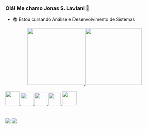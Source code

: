 ### Olá! Me chamo Jonas S. Laviani 👋

- 📚 Estou cursando Análise e Desenvolvimento de Sistemas


<div align="center">
  <a href="https://github.com/lavianii">
  <img height="180em" src="https://github-readme-stats.vercel.app/api?username=lavianii&show_icons=true&theme=midnight-purple&include_all_commits=true&count_private=true"/>
  <img height="180em" src="https://github-readme-stats.vercel.app/api/top-langs/?username=lavianii&layout=compact&langs_count=7&theme=midnight-purple"/>
</div>

<div style="display: inline_block"><br>
  <link rel="stylesheet" href="https://cdn.jsdelivr.net/gh/devicons/devicon@v2.15.1/devicon.min.css">
    <img align"center" height="45" width="45" src="https://cdn.jsdelivr.net/gh/devicons/devicon/icons/java/java-original.svg" />          
    <img align"center" height="40" width="40" src="https://cdn.jsdelivr.net/gh/devicons/devicon/icons/html5/html5-plain-wordmark.svg" />
    <img align"center" height="40" width="40" src="https://cdn.jsdelivr.net/gh/devicons/devicon/icons/css3/css3-plain-wordmark.svg" /> 
    <img align"center" height="40" width="40" src="https://cdn.jsdelivr.net/gh/devicons/devicon/icons/javascript/javascript-original.svg" />
    <img align"center" height="45" width="45" src="https://cdn.jsdelivr.net/gh/devicons/devicon/icons/react/react-original-wordmark.svg" />
          
          
</div>
  
#
  
<div> 
  <a href = "mailto:jonaslavi02@gmail.com"><img src="https://img.shields.io/badge/-Gmail-%23333?style=for-the-badge&logo=gmail&logoColor=white" target="_blank"></a>
  <a href="https://www.linkedin.com/in/jonas-soares-laviani-a97443207/" target="_blank"><img src="https://img.shields.io/badge/-LinkedIn-%230077B5?style=for-the-badge&logo=linkedin&logoColor=white" target="_blank"></a>   
</div>
